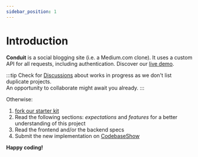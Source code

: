 ```yaml
---
sidebar_position: 1
---
```


# Introduction

**Conduit** is a social blogging site (i.e. a Medium.com clone). It uses a custom API for all requests, including authentication.
Discover our [live demo](https://demo.realworld.io).

:::tip
Check for [Discussions](https://github.com/gothinkster/realworld/discussions/categories/wip-implementations) about works in progress as we don't list duplicate projects.  
An opportunity to collaborate might await you already.
:::

Otherwise:

1. [fork our starter kit](https://github.com/gothinkster/realworld-starter-kit)
2. Read the following sections: _expectations_ and _features_ for a better understanding of this project
3. Read the frontend and/or the backend specs
4. Submit the new implementation on [CodebaseShow](https://codebase.show/projects/realworld)

**Happy coding!**
